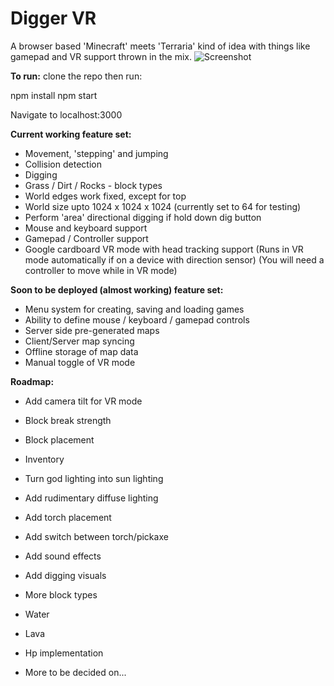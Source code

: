 # Digger VR

A browser based 'Minecraft' meets 'Terraria' kind of idea with things like gamepad and VR support thrown in the mix.
![Screenshot](https://drive.google.com/open?id=0B4R1dtfUm4ypZFVRTDFMYll4ZVE)

**To run:**
clone the repo then run:

npm install
npm start

Navigate to localhost:3000
  
**Current working feature set:**

+ Movement, 'stepping' and jumping
+ Collision detection
+ Digging
+ Grass / Dirt / Rocks - block types
+ World edges work fixed, except for top
+ World size upto 1024 x 1024 x 1024 (currently set to 64 for testing)
+ Perform 'area' directional digging if hold down dig button
+ Mouse and keyboard support
+ Gamepad / Controller support
+ Google cardboard VR mode with head tracking support
(Runs in VR mode automatically if on a device with direction sensor)
(You will need a controller to move while in VR mode)

**Soon to be deployed (almost working) feature set:**

+ Menu system for creating, saving and loading games
+ Ability to define mouse / keyboard / gamepad controls
+ Server side pre-generated maps
+ Client/Server map syncing
+ Offline storage of map data
+ Manual toggle of VR mode

**Roadmap:**

+ Add camera tilt for VR mode
+ Block break strength
+ Block placement
+ Inventory
+ Turn god lighting into sun lighting
+ Add rudimentary diffuse lighting
+ Add torch placement
+ Add switch between torch/pickaxe
+ Add sound effects
+ Add digging visuals
+ More block types
+ Water
+ Lava
+ Hp implementation

+ More to be decided on...
